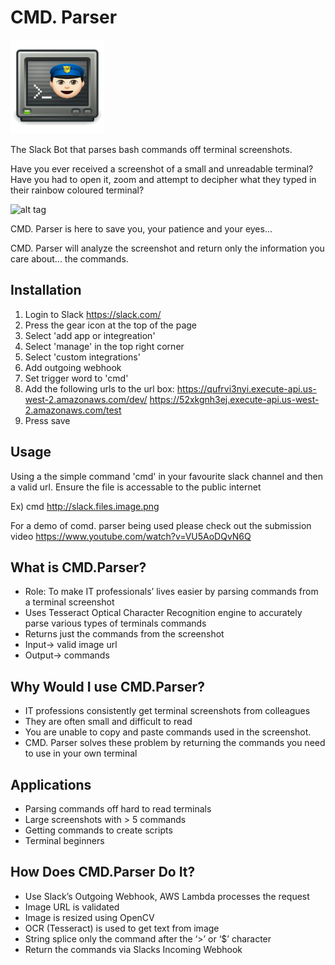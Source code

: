 # CMD. Parser  
<img src="Logo.png" width="150"> 

The Slack Bot that parses bash commands off terminal screenshots.

Have you ever received a screenshot of a small and unreadable terminal? Have you
had to open it, zoom and attempt to decipher what they typed in their rainbow
coloured terminal?

![alt tag](http://cdn.osxdaily.com/wp-content/uploads/2013/02/better-terminal-ui.jpg)

CMD. Parser is here to save you, your patience and your eyes...

CMD. Parser will analyze the screenshot and return only the information you care about... the commands.


## Installation

1. Login to Slack https://slack.com/
2. Press the gear icon at the top of the page
3. Select 'add app or integreation'
4. Select 'manage' in the top right corner
5. Select 'custom integrations'
6. Add outgoing webhook
7. Set trigger word to 'cmd'
8. Add the following urls to the url box:
https://qufrvi3nyi.execute-api.us-west-2.amazonaws.com/dev/
https://52xkgnh3ej.execute-api.us-west-2.amazonaws.com/test
9. Press save

## Usage

Using a the simple command 'cmd' in your favourite slack channel and then a valid url. Ensure the file is accessable to the public internet

Ex) cmd http://slack.files.image.png

For a demo of comd. parser being used please check out the submission video
https://www.youtube.com/watch?v=VU5AoDQvN6Q

## What is CMD.Parser?
- Role: To make IT professionals’ lives easier by parsing commands from a terminal screenshot
- Uses Tesseract Optical Character Recognition engine to accurately parse various types of terminals commands
- Returns just the commands from the screenshot
- Input-> valid image url
- Output-> commands

## Why Would I use CMD.Parser?
- IT professions consistently get terminal screenshots from colleagues 
- They are often small and difficult to read
- You are unable to copy and paste commands used in the screenshot.
- CMD. Parser solves these problem by returning the commands you need to use in your own terminal

## Applications
- Parsing commands off hard to read terminals
- Large screenshots with > 5 commands
- Getting commands to create scripts
- Terminal beginners

## How Does CMD.Parser Do It?
- Use Slack’s Outgoing Webhook, AWS Lambda processes the request
- Image URL is validated
- Image is resized using OpenCV
- OCR (Tesseract) is used to get text from image
- String splice only the command after the ‘>’ or ‘$’ character
- Return the commands via Slacks Incoming Webhook
